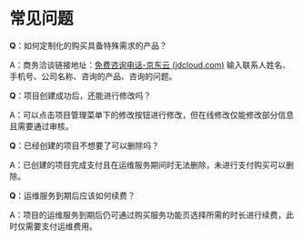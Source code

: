 # 常见问题

**Q**：如何定制化的购买具备特殊需求的产品？

A：商务洽谈链接地址：[免费咨询电话-京东云 (jdcloud.com)](https://www.jdcloud.com/cn/forms/consultation) 输入联系人姓名、手机号、公司名称、咨询的产品、咨询的问题。

**Q**：项目创建成功后，还能进行修改吗？

A：可以点击项目管理菜单下的修改按钮进行修改，但在线修改仅能修改部分信息且需要通过审核。

**Q**：已经创建的项目不想要了可以删除吗？

A：已创建的项目完成支付且在运维服务期间时无法删除，未进行支付购买可以删除。

**Q**：运维服务到期后应该如何续费？

A：项目的运维服务到期后仍可通过购买服务功能页选择所需的时长进行续费，此时仅需要支付运维费用。
